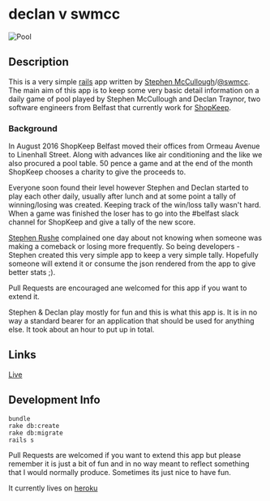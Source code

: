 # declan v swmcc 

![Pool]('https://i.ytimg.com/vi/GhG_0ToGdO4/maxresdefault.jpg' "Pool")

## Description

This is a very simple [rails](http://rubyonrails.org/) app written by [Stephen
McCullough](http://swm.cc)</a>/[@swmcc](http://twitter.com/swmcc)</a>. The main
aim of this app is to keep some very basic detail information on a daily game
of pool played by Stephen McCullough and Declan Traynor, two software engineers
from Belfast that currently work for [ShopKeep](http://shopkeep.com)</a>.

### Background

In August 2016 ShopKeep Belfast moved their offices from Ormeau Avenue to
Linenhall Street. Along with advances like air conditioning and the like we
also procured a pool table. 50 pence a game and at the end of the month
ShopKeep chooses a charity to give the proceeds to.

Everyone soon found their level however Stephen and Declan started to play each
other daily, usually after lunch and at some point a tally of winning/losing
was created. Keeping track of the win/loss tally wasn't hard. When a game was
finished the loser has to go into the #belfast slack channel for ShopKeep and
give a tally of the new score.

[Stephen Rushe](http://github.com/srushe) complained one day about not knowing
when someone was making a comeback or losing more frequently. So being
developers - Stephen created this very simple app to keep a very simple tally.
Hopefully someone will extend it or consume the json rendered from the app to
give better stats ;).

Pull Requests are encouraged ane welcomed for this app if you want to extend it.

Stephen & Declan play mostly for fun and this is what this app is. It is in no
way a standard bearer for an application that should be used for anything else.
It took about an hour to put up in total.

## Links

[Live](http://declanv.swm.cc/)

## Development Info

```
bundle
rake db:create
rake db:migrate
rails s
```

Pull Requests are welcomed if you want to extend this app but please remember
it is just a bit of fun and in no way meant to reflect something that I would
normally produce. Sometimes its just nice to have fun.

It currently lives on [heroku](http://www.heroku.com)
